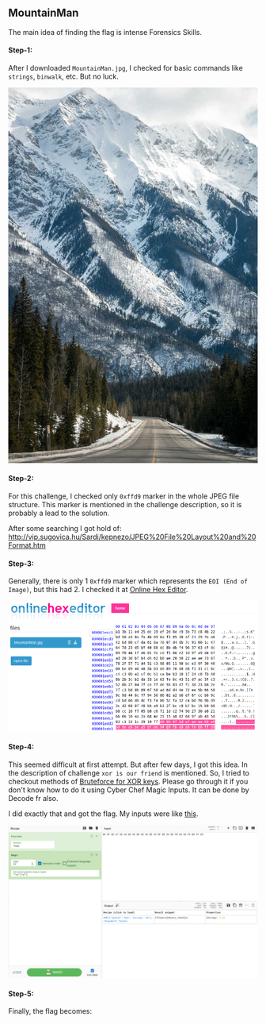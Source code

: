 ## MountainMan
The main idea of finding the flag is intense Forensics Skills.

#### Step-1:
After I downloaded `MountainMan.jpg`, I checked for basic commands like `strings`, `binwalk`, etc. But no luck.

<img src="MountainMan.jpg">

#### Step-2:
For this challenge, I checked only `0xffd9` marker in the whole JPEG file structure. This marker is mentioned in the challenge description, so it is probably a lead to the solution.

After some searching I got hold of: http://vip.sugovica.hu/Sardi/kepnezo/JPEG%20File%20Layout%20and%20Format.htm

#### Step-3:
Generally, there is only 1 `0xffd9` marker which represents the `EOI (End of Image)`, but this had 2. I checked it at [Online Hex Editor](https://www.onlinehexeditor.com/).

<img src="Hexdump.png">

#### Step-4:
This seemed difficult at first attempt. But after few days, I got this idea. In the description of challenge `xor is our friend` is mentioned. So, I tried to checkout methods of [Bruteforce for XOR keys](https://writeups.noxtal.com/#/posts/2020-05-21-ctflearn227). Please go through it if you don't know how to do it using Cyber Chef Magic Inputs. It can be done by Decode fr also.

I did exactly that and got the flag. My inputs were like [this](https://gchq.github.io/CyberChef/#recipe=From_Hex('Auto')Magic(22,true,false,'%5E%5C%5Cw*%7B%5C%5Cw*%7D')&input=ODggOUYgOEQgQTcgQUUgQUEgQjkgQTUgQjAgOUUgQTkgQkUgQTUgQkYgQkUgOTQgQjkgRkIgQTggQTAgRkUgQjYgRkYgRDk).

<img src="Flag.png">

#### Step-5:
Finally, the flag becomes: 


[comment]: <> (`CTFlearn{Ubuntu_r0ck5}`)
